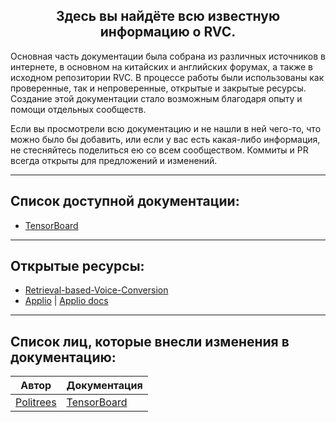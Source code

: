 <div align="center">

## Здесь вы найдёте всю известную информацию о RVC.

</div>

Основная часть документации была собрана из различных источников в интернете, в основном на китайских и английских форумах, а также в исходном репозитории RVC. В процессе работы были использованы как проверенные, так и непроверенные, открытые и закрытые ресурсы. Создание этой документации стало возможным благодаря опыту и помощи отдельных сообществ.

Если вы просмотрели всю документацию и не нашли в ней чего-то, что можно было бы добавить, или если у вас есть какая-либо информация, не стесняйтесь поделиться ею со всем сообществом. Коммиты и PR всегда открыты для предложений и изменений.

---

## Список доступной документации:
- [TensorBoard](https://github.com/Bebra777228/TrainVocModel-EN/tree/docs/docs/tensorboard)

---

## Открытые ресурсы:
- [Retrieval-based-Voice-Conversion](https://github.com/RVC-Project/Retrieval-based-Voice-Conversion-WebUI)
- [Applio](https://github.com/IAHispano/Applio) | [Applio docs](https://docs.applio.org/applio)

---

## Список лиц, которые внесли изменения в документацию:

| Автор                                       | Документация                                                                              |
|---------------------------------------------|-------------------------------------------------------------------------------------------|
| [Politrees](https://github.com/Bebra777228) | [TensorBoard](https://github.com/Bebra777228/TrainVocModel-EN/tree/docs/docs/tensorboard) |

